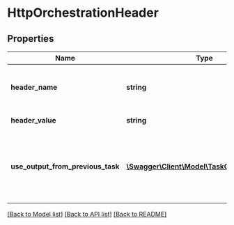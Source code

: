 # HttpOrchestrationHeader

## Properties
Name | Type | Description | Notes
------------ | ------------- | ------------- | -------------
**header_name** | **string** | Name of the HTTP header, e.g. \&quot;Content-Type\&quot; | [optional] 
**header_value** | **string** | Value of the HTTP header | [optional] 
**use_output_from_previous_task** | [**\Swagger\Client\Model\TaskOutputReference**](TaskOutputReference.md) | Optional; use the output from a previous task as the input to this parameter.  Set to null (default) to ignore. | [optional] 

[[Back to Model list]](../README.md#documentation-for-models) [[Back to API list]](../README.md#documentation-for-api-endpoints) [[Back to README]](../README.md)


